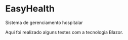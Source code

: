 # EasyHealth
Sistema de gerenciamento hospitalar


Aqui foi realizado alguns testes com a tecnologia Blazor.
